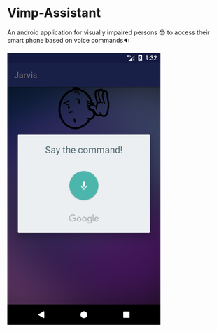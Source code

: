 # Vimp-Assistant
An android application for visually impaired persons :sunglasses: to access their smart phone based on voice commands:sound:

<img src="Screenshots/Screenshot_1533744140.png" width="350" title="A snap of the application">
